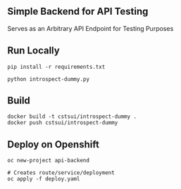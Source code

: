 ## Simple Backend for API Testing
Serves as an Arbitrary API Endpoint for Testing Purposes

## Run Locally
```
pip install -r requirements.txt

python introspect-dummy.py
```

## Build

```
docker build -t cstsui/introspect-dummy .
docker push cstsui/introspect-dummy
```

## Deploy on Openshift

```
oc new-project api-backend

# Creates route/service/deployment
oc apply -f deploy.yaml
```